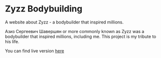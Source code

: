 # Zyzz Bodybuilding
A website about Zyzz - a bodybuilder that inspired millions.

Азиз Сергеевич Шавершян or more commonly known as Zyzz was a bodybuilder that inspired millions, including me. This project is my tribute to his life.

You can find live version [here](https://www.deimantasb.com/projects/zyzz-bodybuilding/preview/)
